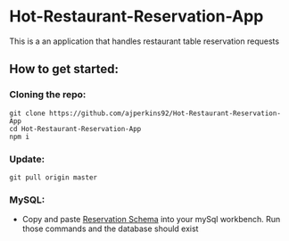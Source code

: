# Hot-Restaurant-Reservation-App

This is a an application that handles restaurant table reservation requests

## **How to get started:**

### Cloning the repo:

```
git clone https://github.com/ajperkins92/Hot-Restaurant-Reservation-App
cd Hot-Restaurant-Reservation-App
npm i
```

### Update:

```
git pull origin master
```

### MySQL:

- Copy and paste [Reservation Schema](./list.sql) into your mySql workbench. Run
  those commands and the database should exist
